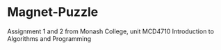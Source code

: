 # Magnet-Puzzle
Assignment 1 and 2 from Monash College, unit MCD4710 Introduction to Algorithms and Programming
